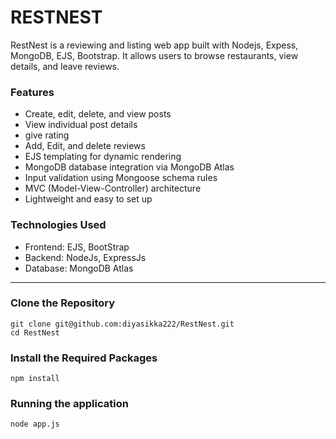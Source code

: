 # RESTNEST
RestNest is a reviewing and listing web app built with Nodejs, Expess, MongoDB, EJS, Bootstrap. It allows users to browse restaurants, view details, and leave reviews.

### Features
- Create, edit, delete, and view posts
- View individual post details
- give rating
- Add, Edit, and delete reviews
- EJS templating for dynamic rendering
- MongoDB database integration via MongoDB Atlas
- Input validation using Mongoose schema rules
- MVC (Model-View-Controller) architecture
- Lightweight and easy to set up

### Technologies Used
- Frontend: EJS, BootStrap
- Backend: NodeJs, ExpressJs
- Database: MongoDB Atlas

---

### Clone the Repository
    git clone git@github.com:diyasikka222/RestNest.git
    cd RestNest

### Install the Required Packages
    npm install

### Running the application
    node app.js
